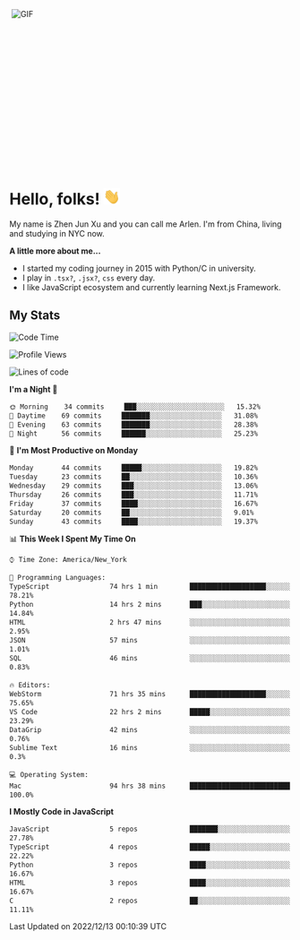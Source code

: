 <img align="right" alt="GIF" src="https://media.giphy.com/media/xUA7bdpLxQhsSQdyog/giphy.gif" width="500" height="320" />

# Hello, folks! <img src="https://raw.githubusercontent.com/arlenxuzj/arlenxuzj/master/assets/wave.gif" width="30px">

My name is Zhen Jun Xu and you can call me Arlen. I'm from China, living and studying in NYC now.

**A little more about me...**

 - I started my coding journey in 2015 with Python/C in university.
 - I play in `.tsx?`, `.jsx?`, `css` every day.
 - I like JavaScript ecosystem and currently learning Next.js Framework.

## My Stats

<!--START_SECTION:waka-->
![Code Time](http://img.shields.io/badge/Code%20Time-2%2C731%20hrs%2057%20mins-blue)

![Profile Views](http://img.shields.io/badge/Profile%20Views-0-blue)

![Lines of code](https://img.shields.io/badge/From%20Hello%20World%20I%27ve%20Written-236%20Thousand%20lines%20of%20code-blue)

**I'm a Night 🦉** 

```text
🌞 Morning    34 commits     ███░░░░░░░░░░░░░░░░░░░░░░   15.32% 
🌆 Daytime    69 commits     ███████░░░░░░░░░░░░░░░░░░   31.08% 
🌃 Evening    63 commits     ███████░░░░░░░░░░░░░░░░░░   28.38% 
🌙 Night      56 commits     ██████░░░░░░░░░░░░░░░░░░░   25.23%

```
📅 **I'm Most Productive on Monday** 

```text
Monday       44 commits     █████░░░░░░░░░░░░░░░░░░░░   19.82% 
Tuesday      23 commits     ██░░░░░░░░░░░░░░░░░░░░░░░   10.36% 
Wednesday    29 commits     ███░░░░░░░░░░░░░░░░░░░░░░   13.06% 
Thursday     26 commits     ███░░░░░░░░░░░░░░░░░░░░░░   11.71% 
Friday       37 commits     ████░░░░░░░░░░░░░░░░░░░░░   16.67% 
Saturday     20 commits     ██░░░░░░░░░░░░░░░░░░░░░░░   9.01% 
Sunday       43 commits     ████░░░░░░░░░░░░░░░░░░░░░   19.37%

```


📊 **This Week I Spent My Time On** 

```text
⌚︎ Time Zone: America/New_York

💬 Programming Languages: 
TypeScript               74 hrs 1 min        ███████████████████░░░░░░   78.21% 
Python                   14 hrs 2 mins       ███░░░░░░░░░░░░░░░░░░░░░░   14.84% 
HTML                     2 hrs 47 mins       ░░░░░░░░░░░░░░░░░░░░░░░░░   2.95% 
JSON                     57 mins             ░░░░░░░░░░░░░░░░░░░░░░░░░   1.01% 
SQL                      46 mins             ░░░░░░░░░░░░░░░░░░░░░░░░░   0.83%

🔥 Editors: 
WebStorm                 71 hrs 35 mins      ███████████████████░░░░░░   75.65% 
VS Code                  22 hrs 2 mins       █████░░░░░░░░░░░░░░░░░░░░   23.29% 
DataGrip                 42 mins             ░░░░░░░░░░░░░░░░░░░░░░░░░   0.76% 
Sublime Text             16 mins             ░░░░░░░░░░░░░░░░░░░░░░░░░   0.3%

💻 Operating System: 
Mac                      94 hrs 38 mins      █████████████████████████   100.0%

```

**I Mostly Code in JavaScript** 

```text
JavaScript               5 repos             ███████░░░░░░░░░░░░░░░░░░   27.78% 
TypeScript               4 repos             █████░░░░░░░░░░░░░░░░░░░░   22.22% 
Python                   3 repos             ████░░░░░░░░░░░░░░░░░░░░░   16.67% 
HTML                     3 repos             ████░░░░░░░░░░░░░░░░░░░░░   16.67% 
C                        2 repos             ██░░░░░░░░░░░░░░░░░░░░░░░   11.11%

```



 Last Updated on 2022/12/13 00:10:39 UTC
<!--END_SECTION:waka-->
